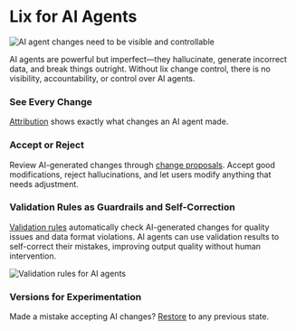 # Lix for AI Agents

![AI agent changes need to be visible and controllable](/blame-what-did-you-change.svg)


AI agents are powerful but imperfect—they hallucinate, generate incorrect data, and break things outright. Without lix change control, there is no visibility, accountability, or control over AI agents.

### See Every Change

[Attribution](./features/attribution.md) shows exactly what changes an AI agent made.

### Accept or Reject

Review AI-generated changes through [change proposals](./features/change-proposals.md). Accept good modifications, reject hallucinations, and let users modify anything that needs adjustment.

### Validation Rules as Guardrails and Self-Correction

[Validation rules](./features/validation-rules.md) automatically check AI-generated changes for quality issues and data format violations. AI agents can use validation results to self-correct their mistakes, improving output quality without human intervention.

![Validation rules for AI agents](/validation-rules-agent.svg)

### Versions for Experimentation

Made a mistake accepting AI changes? [Restore](./features/restore.md) to any previous state. 
